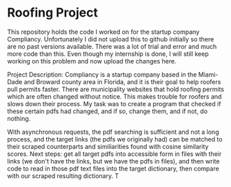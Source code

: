 # Roofing Project

This repository holds the code I worked on for the startup company Compliancy. Unfortunately I did not upload this to github initially so there are no past versions available. There was a lot of trial and error and much more code than this. Even though my internship is done, I will still keep working on this problem and now upload the changes here.

Project Description: Compliancy is a startup company based in the Miami-Dade and Broward county area in Florida, and it is their goal to help roofers pull permits faster. There are municipality websites that hold roofing permits which are often changed without notice. This makes trouble for roofers and slows down their process. My task was to create a program that checked if these certain pdfs had changed, and if so, change them, and if not, do nothing.

With asynchronous requests, the pdf searching is sufficient and not a long process, and the target links (the pdfs we originally had) can be matched to their scraped counterparts and similiarities found with cosine similarity scores. Next steps: get all target pdfs into accessible form in files with their links (we don't have the links, but we have the pdfs in files), and then write code to read in those pdf text files into the target dictionary, then compare with our scraped resulting dictionary. T
